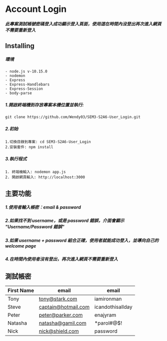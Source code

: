# Account Login

##### 此專案測試帳號密碼登入成功顯示登入頁面，使用這在時間內沒登出再次進入網頁不需要重新登入

## Installing

##### 環境

```
- node.js v-10.15.0
- nodemon
- Express
- Express-Handlebars
- Express-Session
- body-parse

```

##### 1.開啟終端機到存放專案本機位置並執行:

`git clone https://github.com/Wendy03/SEM3-S2A6-User_Login.git`

##### 2.初始

```
1.切換目錄到專案: cd SEM3-S2A6-User_Login
2.安裝套件: npm install
```

##### 3.執行程式

```
1. 終端機輸入: nodemon app.js
2. 開啟網頁輸入: http://localhost:3000
```

## 主要功能

##### 1.使用者輸入帳密：email & password

##### 2.如果找不到 username，或是 password 錯誤，介面會顯示 "Username/Password 錯誤"

##### 3.如果 username + password 組合正確，使用者就能成功登入，並導向自己的 welcome page

##### 4.在時間內使用者沒有登出，再次進入網頁不需要重新登入

## 測試帳密

| First Name | email               | email            |
| ---------- | ------------------- | ---------------- |
| Tony       | tony@stark.com      | iamironman       |
| Steve      | captain@hotmail.com | icandothisallday |
| Peter      | peter@parker.com    | enajyram         |
| Natasha    | natasha@gamil.com   | \*parol#@\$!     |
| Nick       | nick@shield.com     | password         |
